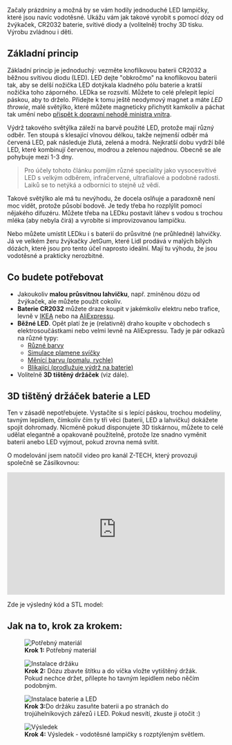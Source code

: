<!-- dcterms:title = Výroba vodotěsných LED lampiček za pár korun -->
<!-- dcterms:abstract = Začaly prázdniny a možná by se vám hodily jednoduché LED lampičky, které jsou navíc vodotěsné. Ukážu vám jak takové vyrobit s pomocí dózy od žvýkaček, CR2032 baterie, svítivé diody a (volitelně) trochy 3D tisku. Výrobu zvládnou i děti. -->
<!-- dcterms:creator = Michal Altair Valášek -->
<!-- x4w:coverUrl = /cover-pictures/20220712-svetylka.jpg -->
<!-- x4w:pictureUrl = /perex-pictures/20220712-svetylka.jpg -->
<!-- x4w:pictureWidth = 150 -->
<!-- x4w:pictureHeight = 150 -->
<!-- x4w:category = Z-TECH -->
<!-- x4w:category = 3D tisk -->
<!-- x4w:category = Bastlení -->
<!-- dcterms:date = 2022-07-12 -->

Začaly prázdniny a možná by se vám hodily jednoduché LED lampičky, které jsou navíc vodotěsné. Ukážu vám jak takové vyrobit s pomocí dózy od žvýkaček, CR2032 baterie, svítivé diody a (volitelně) trochy 3D tisku. Výrobu zvládnou i děti.

## Základní princip

Základní princip je jednoduchý: vezměte knoflíkovou baterii CR2032 a běžnou svítivou diodu (LED). LED dejte "obkročmo" na knoflíkovou baterii tak, aby se delší nožička LED dotýkala kladného pólu baterie a kratší nožička toho záporného. LEDka se rozsvítí. Můžete to celé přelepit lepící páskou, aby to drželo. Přidejte k tomu ještě neodymový magnet a máte _LED throwie_, malé světýlko, které můžete magneticky přichytit kamkoliv a páchat tak umění nebo [přispět k dopravní nehodě ministra vnitra](https://ct24.ceskatelevize.cz/domaci/1312748-v-havarovane-limuzine-cestoval-john-jel-pry-proverit-podezrele-krabicky).

Výdrž takového světýlka záleží na barvě použité LED, protože mají různý odběr. Ten stoupá s klesající vlnovou délkou, takže nejmenší odběr má červená LED, pak následuje žlutá, zelená a modrá. Nejkratší dobu vydrží bílé LED, které kombinují červenou, modrou a zelenou najednou. Obecně se ale pohybuje mezi 1-3 dny.

> Pro účely tohoto článku pomíjím různé speciality jako vysocesvítivé LED s velkým odběrem, infračervené, ultrafialové a podobné radosti. Laiků se to netýká a odborníci to stejně už vědí.

Takové světýlko ale má tu nevýhodu, že docela oslňuje a paradoxně není moc vidět, protože působí bodově. Je tedy třeba ho rozplýlit pomocí nějakého difuzéru. Můžete třeba na LEDku postavit láhev s vodou s trochou mléka (aby nebyla čirá) a vyrobíte si improvizovanou lampičku.

Nebo můžete umístit LEDku i s baterií do průsvitné (ne průhledné) lahvičky. Já ve velkém žeru žvýkačky JetGum, které Lidl prodává v malých bílých dózách, které jsou pro tento účel naprosto ideální. Mají tu výhodu, že jsou vodotěsné a prakticky nerozbitné.

## Co budete potřebovat

* Jakoukoliv **malou průsvitnou lahvičku**, např. zmíněnou dózu od žvýkaček, ale můžete použít cokoliv.
* **Baterie CR2032** můžete draze koupit v jakémkoliv elektru nebo trafice, levně v [IKEA](https://www.ikea.com/cz/cs/p/plattboj-lith-baterie-80291156/) nebo na [AliExpressu](https://s.click.aliexpress.com/e/_DmJmxVD).
* **Běžné LED**. Opět platí že je (relativně) draho koupíte v obchodech s elektrosoučástkami nebo velmi levně na AliExpressu. Tady je pár odkazů na různé typy:
    * [Různé barvy](https://s.click.aliexpress.com/e/_DkeZKeJ)
    * [Simulace plamene svíčky](https://s.click.aliexpress.com/e/_DCGvLj9)
    * [Měnící barvu (pomalu, rychle)](https://s.click.aliexpress.com/e/_DnEypfV)
    * [Blikající (prodlužuje výdrž na baterie)](https://s.click.aliexpress.com/e/_DCzBDMX)
* Volitelně **3D tištěný držáček** (viz dále).

## 3D tištěný držáček baterie a LED

Ten v zásadě nepotřebujete. Vystačíte si s lepící páskou, trochou modelíny, tavným lepidlem, čímkoliv čím ty tři věci (baterii, LED a lahvičku) dokážete spojit dohromady. Nicméně pokud disponujete 3D tiskárnou, můžete to celé udělat elegantně a opakovaně použitelně, protože lze snadno vyměnit baterii anebo LED vyjmout, pokud zrovna nemá svítit.

O modelování jsem natočil video pro kanál Z-TECH, který provozuji společně se Zásilkovnou:

<div style="position:relative;padding-top:56.25%;">
  <iframe src="https://www.youtube-nocookie.com/embed/okRb0nigA_o" frameborder="0" allowfullscreen allow="accelerometer; autoplay; encrypted-media; gyroscope; picture-in-picture" style="position:absolute;top:0;left:0;width:100%;height:100%;"></iframe>
</div>

Zde je výsledný kód a STL model:

<script src="https://gist.github.com/ridercz/062039f173a32b63391dea762da300ff.js"></script>

## Jak na to, krok za krokem:

<figure>
    <img src="https://www.cdn.altairis.cz/Blog/2022/20220712-svetylka-1.jpg" alt="Potřebný materiál" />
    <figcaption><b>Krok 1:</b> Potřebný materiál</figcaption>
</figure>

<figure>
    <img src="https://www.cdn.altairis.cz/Blog/2022/20220712-svetylka-2.jpg" alt="Instalace držáku" />
    <figcaption><b>Krok 2:</b> Dózu zbavte štítku a do víčka vložte vytištěný držák. Pokud nechce držet, přilepte ho tavným lepidlem nebo něčím podobným.</figcaption>
</figure>

<figure>
    <img src="https://www.cdn.altairis.cz/Blog/2022/20220712-svetylka-3.jpg" alt="Instalace baterie a LED" />
    <figcaption><b>Krok 3:</b>Do držáku zasuňte baterii a po stranách do trojúhelníkových zářezů i LED. Pokud nesvítí, zkuste ji otočit :)</figcaption>
</figure>

<figure>
    <img src="https://www.cdn.altairis.cz/Blog/2022/20220712-svetylka-4.jpg" alt="Výsledek" />
    <figcaption><b>Krok 4:</b> Výsledek - vodotěsné lampičky s rozptýleným světlem.</figcaption>
</figure>